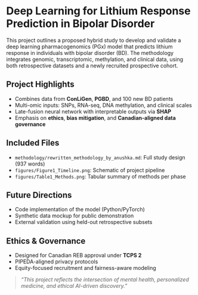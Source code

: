 # Deep Learning for Lithium Response Prediction in Bipolar Disorder

This project outlines a proposed hybrid study to develop and validate a deep learning pharmacogenomics (PGx) model that predicts lithium response in individuals with bipolar disorder (BD). The methodology integrates genomic, transcriptomic, methylation, and clinical data, using both retrospective datasets and a newly recruited prospective cohort.

## Project Highlights

- Combines data from **ConLiGen**, **PGBD**, and 100 new BD patients
- Multi-omic inputs: SNPs, RNA-seq, DNA methylation, and clinical scales
- Late-fusion neural network with interpretable outputs via **SHAP**
- Emphasis on **ethics**, **bias mitigation**, and **Canadian-aligned data governance**

## Included Files

- `methodology/rewritten_methodology_by_anushka.md`: Full study design (937 words)
- `figures/Figure1_Timeline.png`: Schematic of project pipeline
- `figures/Table1_Methods.png`: Tabular summary of methods per phase

## Future Directions

- Code implementation of the model (Python/PyTorch)
- Synthetic data mockup for public demonstration
- External validation using held-out retrospective subsets

## Ethics & Governance

- Designed for Canadian REB approval under **TCPS 2**
- PIPEDA-aligned privacy protocols
- Equity-focused recruitment and fairness-aware modeling

> *“This project reflects the intersection of mental health, personalized medicine, and ethical AI-driven discovery.”*
